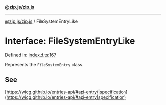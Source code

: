 [**@zip.js/zip.js**](../README.md)

***

[@zip.js/zip.js](../globals.md) / FileSystemEntryLike

# Interface: FileSystemEntryLike

Defined in: [index.d.ts:167](https://github.com/gildas-lormeau/zip.js/blob/49e765ab0ea3b53d3426682f5f01f631cf166a03/index.d.ts#L167)

Represents the `FileSystemEntry` class.

## See

[https://wicg.github.io/entries-api/#api-entry\|specification](https://wicg.github.io/entries-api/#api-entry|specification)
